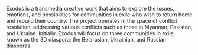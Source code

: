 Exodus is a transmedia creative work that aims to explore the issues, emotions, and possibilities for communities in exile who wish to return home and rebuild their country. The project operates in the space of conflict resolution, addressing various conflicts such as those in Myanmar, Pakistan, and Ukraine. Initially, Exodus will focus on three communities in exile, known as the 3D diaspora: the Belarusian, Ukrainian, and Russian diasporas.